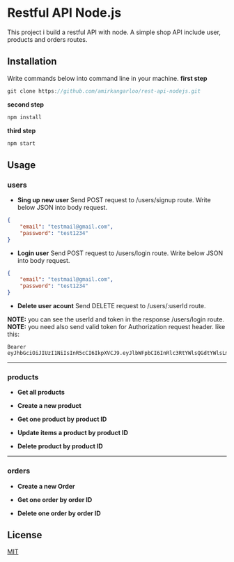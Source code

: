# Restful API Node.js
This project i build a restful API with node.
A simple shop API include user, products and orders routes.
## Installation
Write commands below into command line in your machine.
**first step**
```javascript
git clone https://github.com/amirkangarloo/rest-api-nodejs.git
```
**second step**
```javascript
npm install
```
**third step**
```javascript
npm start
```
## Usage
### users
- **Sing up new user**
Send POST request to /users/signup route. Write below JSON into body request.

```json
{
    "email": "testmail@gmail.com",
    "password": "test1234"
}
```
- **Login user**
Send POST request to /users/login route. Write below JSON into body request.

```json
{
    "email": "testmail@gmail.com",
    "password": "test1234"
}
```
- **Delete user acount**
Send DELETE request to /users/:userId route. 

**NOTE:** you can see the userId and token in the response /users/login route.
**NOTE:** you need also send valid token for Authorization request header.
like this:
```
Bearer eyJhbGciOiJIUzI1NiIsInR5cCI6IkpXVCJ9.eyJlbWFpbCI6InRlc3RtYWlsQGdtYWlsLmNvbSIsIl9pZCI6IjYyMjA2ODFlNzg5ZGJiYmU3NzVkYjllZSIsImlhdCI6MTY0NjI5MjIwNSwiZXhwIjoxNjQ2Mjk5NDA1fQ.FWUUK0OvXs91Zo_tJy3xfrsaAaML2o64YI52BGcXLo0
```

------------


### products
- **Get all products**

- **Create a new product**

- **Get one product by product ID**

- **Update items a product by product ID**

- **Delete product by product ID**

------------


### orders
- **Create a new Order**

- **Get one order by order ID**

- **Delete one order by order ID**

## License
[MIT](https://choosealicense.com/licenses/mit/)